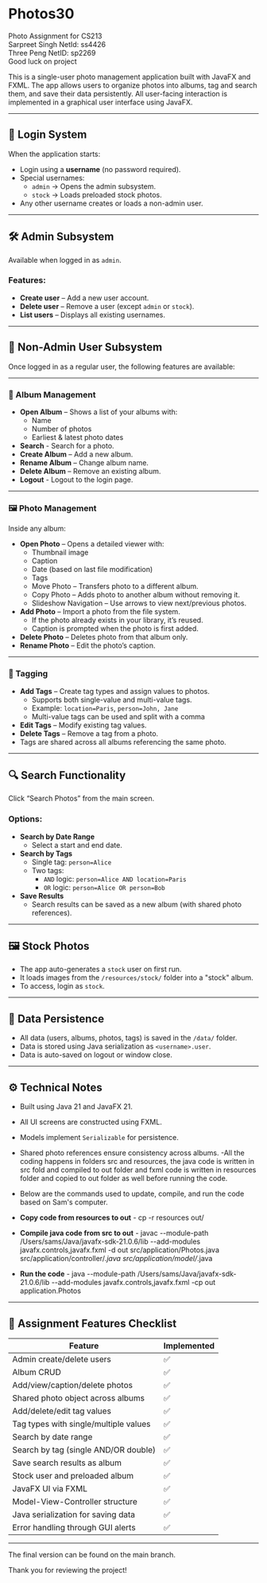 # Photos30
Photo Assignment for CS213  
Sarpreet Singh NetId: ss4426  
Three Peng NetID: sp2269  
Good luck on project

This is a single-user photo management application built with JavaFX and FXML. The app allows users to organize photos into albums, tag and search them, and save their data persistently. All user-facing interaction is implemented in a graphical user interface using JavaFX.

---

## 🔐 Login System

When the application starts:

- Login using a **username** (no password required).
- Special usernames:
  - `admin` → Opens the admin subsystem.
  - `stock` → Loads preloaded stock photos.
- Any other username creates or loads a non-admin user.

---

## 🛠 Admin Subsystem

Available when logged in as `admin`.

### Features:
- **Create user** – Add a new user account.
- **Delete user** – Remove a user (except `admin` or `stock`).
- **List users** – Displays all existing usernames.

---

## 👤 Non-Admin User Subsystem

Once logged in as a regular user, the following features are available:

---

### 📂 Album Management

- **Open Album** – Shows a list of your albums with:
  - Name
  - Number of photos
  - Earliest & latest photo dates
- **Search** - Search for a photo.
- **Create Album** – Add a new album.
- **Rename Album** – Change album name.
- **Delete Album** – Remove an existing album.
- **Logout** - Logout to the login page.

---

### 🖼 Photo Management

Inside any album:

- **Open Photo** – Opens a detailed viewer with:
  - Thumbnail image
  - Caption
  - Date (based on last file modification)
  - Tags
  - Move Photo – Transfers photo to a different album.
  - Copy Photo – Adds photo to another album without removing it.
  - Slideshow Navigation – Use arrows to view next/previous photos.
- **Add Photo** – Import a photo from the file system.
  - If the photo already exists in your library, it’s reused.
  - Caption is prompted when the photo is first added.
- **Delete Photo** – Deletes photo from that album only.
- **Rename Photo** – Edit the photo’s caption.

---



### 🔖 Tagging

- **Add Tags** – Create tag types and assign values to photos.
  - Supports both single-value and multi-value tags.
  - Example: `location=Paris`, `person=John, Jane`
  - Multi-value tags can be used and split with a comma
- **Edit Tags** – Modify existing tag values.
- **Delete Tags** – Remove a tag from a photo.
- Tags are shared across all albums referencing the same photo.

---

## 🔍 Search Functionality

Click “Search Photos” from the main screen.

### Options:
- **Search by Date Range**
  - Select a start and end date.
- **Search by Tags**
  - Single tag: `person=Alice`
  - Two tags:
    - `AND` logic: `person=Alice AND location=Paris`
    - `OR` logic: `person=Alice OR person=Bob`
- **Save Results**
  - Search results can be saved as a new album (with shared photo references).

---

## 🖼 Stock Photos

- The app auto-generates a `stock` user on first run.
- It loads images from the `/resources/stock/` folder into a "stock" album.
- To access, login as `stock`.

---

## 💾 Data Persistence

- All data (users, albums, photos, tags) is saved in the `/data/` folder.
- Data is stored using Java serialization as `<username>.user`.
- Data is auto-saved on logout or window close.

---

## ⚙️ Technical Notes

- Built using Java 21 and JavaFX 21.
- All UI screens are constructed using FXML.
- Models implement `Serializable` for persistence.
- Shared photo references ensure consistency across albums.
-All the coding happens in folders src and resources, the java code is written in src fold and compiled to out folder and fxml code is written in resources folder and copied to out folder as well before running the code.

- Below are the commands used to update, compile, and run the code based on Sam's computer.

- **Copy code from resources to out** - cp -r resources out/
- **Compile java code from src to out** - javac --module-path /Users/sams/Java/javafx-sdk-21.0.6/lib --add-modules javafx.controls,javafx.fxml -d out src/application/Photos.java src/application/controller/*.java src/application/model/*.java
- **Run the code** - java --module-path /Users/sams/Java/javafx-sdk-21.0.6/lib --add-modules javafx.controls,javafx.fxml -cp out application.Photos

---

## 📌 Assignment Features Checklist

| Feature                                  | Implemented |
|------------------------------------------|-------------|
| Admin create/delete users                | ✅          |
| Album CRUD                               | ✅          |
| Add/view/caption/delete photos           | ✅          |
| Shared photo object across albums        | ✅          |
| Add/delete/edit tag values               | ✅          |
| Tag types with single/multiple values    | ✅          |
| Search by date range                     | ✅          |
| Search by tag (single AND/OR double)     | ✅          |
| Save search results as album             | ✅          |
| Stock user and preloaded album           | ✅          |
| JavaFX UI via FXML                       | ✅          |
| Model-View-Controller structure          | ✅          |
| Java serialization for saving data       | ✅          |
| Error handling through GUI alerts        | ✅          |

---

The final version can be found on the main branch.

Thank you for reviewing the project!
